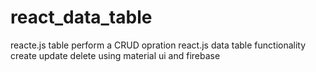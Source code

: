 # react_data_table
reacte.js table perform a CRUD opration
react.js data table functionality create update delete using material ui and firebase 
